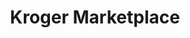 ---
title: "Kroger Marketplace"
url: /prosper/kroger-marketplace-university-drive/
shop: Supermarkt
---
